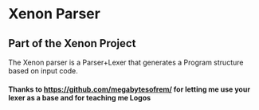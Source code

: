 # Xenon Parser

## Part of the Xenon Project

The Xenon parser is a Parser+Lexer that generates a Program structure based on input code.

#### Thanks to https://github.com/megabytesofrem/ for letting me use your lexer as a base and for teaching me Logos